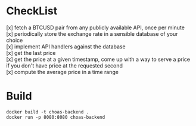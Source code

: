 # CheckList
[x] fetch a BTCUSD pair from any publicly available API, once per minute  
[x] periodically store the exchange rate in a sensible database of your choice  
[x] implement API handlers against the database  
[x] get the last price  
[x] get the price at a given timestamp, come up with a way to serve a price if you don't have price at the requested second  
[x] compute the average price in a time range  

# Build
```
docker build -t choas-backend .
docker run -p 8080:8080 choas-backend
```
